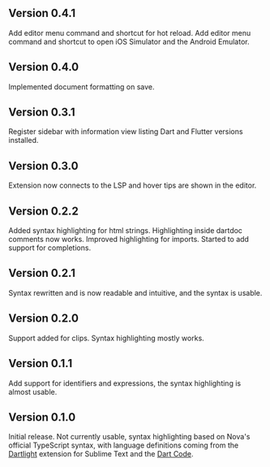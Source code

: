 ## Version 0.4.1

Add editor menu command and shortcut for hot reload.
Add editor menu command and shortcut to open iOS Simulator and the Android Emulator.

## Version 0.4.0

Implemented document formatting on save.

## Version 0.3.1

Register sidebar with information view listing Dart and Flutter versions installed.

## Version 0.3.0

Extension now connects to the LSP and hover tips are shown in the editor.

## Version 0.2.2

Added syntax highlighting for html strings.
Highlighting inside dartdoc comments now works.
Improved highlighting for imports.
Started to add support for completions.

## Version 0.2.1

Syntax rewritten and is now readable and intuitive, and the syntax is usable.

## Version 0.2.0

Support added for clips. Syntax highlighting mostly works.

## Version 0.1.1

Add support for identifiers and expressions, the syntax highlighting is almost usable.

## Version 0.1.0

Initial release. Not currently usable, syntax highlighting based on Nova's official TypeScript syntax, with language definitions coming from the [Dartlight](https://github.com/elMuso/Dartlight) extension for Sublime Text and the [Dart Code](https://github.com/Dart-Code/Dart-Code).
